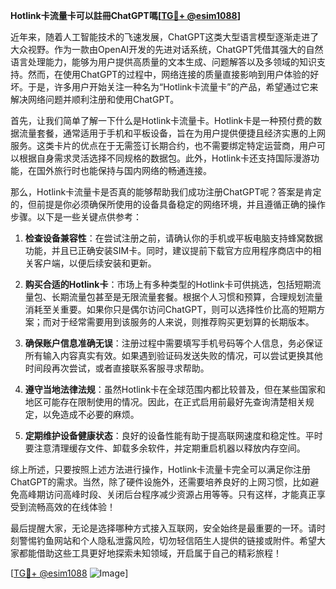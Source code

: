**Hotlink卡流量卡可以註冊ChatGPT嗎[[TG💪+ @esim1088](https://t.me/s/esim1088)]**

近年来，随着人工智能技术的飞速发展，ChatGPT这类大型语言模型逐渐走进了大众视野。作为一款由OpenAI开发的先进对话系统，ChatGPT凭借其强大的自然语言处理能力，能够为用户提供高质量的文本生成、问题解答以及多领域的知识支持。然而，在使用ChatGPT的过程中，网络连接的质量直接影响到用户体验的好坏。于是，许多用户开始关注一种名为“Hotlink卡流量卡”的产品，希望通过它来解决网络问题并顺利注册和使用ChatGPT。

首先，让我们简单了解一下什么是Hotlink卡流量卡。Hotlink卡是一种预付费的数据流量套餐，通常适用于手机和平板设备，旨在为用户提供便捷且经济实惠的上网服务。这类卡片的优点在于无需签订长期合约，也不需要绑定特定运营商，用户可以根据自身需求灵活选择不同规格的数据包。此外，Hotlink卡还支持国际漫游功能，在国外旅行时也能保持与国内网络的畅通连接。

那么，Hotlink卡流量卡是否真的能够帮助我们成功注册ChatGPT呢？答案是肯定的，但前提是你必须确保所使用的设备具备稳定的网络环境，并且遵循正确的操作步骤。以下是一些关键点供参考：

1. **检查设备兼容性**：在尝试注册之前，请确认你的手机或平板电脑支持蜂窝数据功能，并且已正确安装SIM卡。同时，建议提前下载官方应用程序商店中的相关客户端，以便后续安装和更新。

2. **购买合适的Hotlink卡**：市场上有多种类型的Hotlink卡可供挑选，包括短期流量包、长期流量包甚至是无限流量套餐。根据个人习惯和预算，合理规划流量消耗至关重要。如果你只是偶尔访问ChatGPT，则可以选择性价比高的短期方案；而对于经常需要用到该服务的人来说，则推荐购买更划算的长期版本。

3. **确保账户信息准确无误**：注册过程中需要填写手机号码等个人信息，务必保证所有输入内容真实有效。如果遇到验证码发送失败的情况，可以尝试更换其他时间段再次尝试，或者直接联系客服寻求帮助。

4. **遵守当地法律法规**：虽然Hotlink卡在全球范围内都比较普及，但在某些国家和地区可能存在限制使用的情况。因此，在正式启用前最好先查询清楚相关规定，以免造成不必要的麻烦。

5. **定期维护设备健康状态**：良好的设备性能有助于提高联网速度和稳定性。平时要注意清理缓存文件、卸载多余软件，并定期重启机器以释放内存空间。

综上所述，只要按照上述方法进行操作，Hotlink卡流量卡完全可以满足你注册ChatGPT的需求。当然，除了硬件设施外，还需要培养良好的上网习惯，比如避免高峰期访问高峰时段、关闭后台程序减少资源占用等等。只有这样，才能真正享受到流畅高效的在线体验！

最后提醒大家，无论是选择哪种方式接入互联网，安全始终是最重要的一环。请时刻警惕钓鱼网站和个人隐私泄露风险，切勿轻信陌生人提供的链接或附件。希望大家都能借助这些工具更好地探索未知领域，开启属于自己的精彩旅程！

[[TG💪+ @esim1088](https://t.me/s/esim1088) ![Image](https://i.postimg.cc/4NQfJmqS/Snipaste-2025-05-13-00-14-12.png)]
